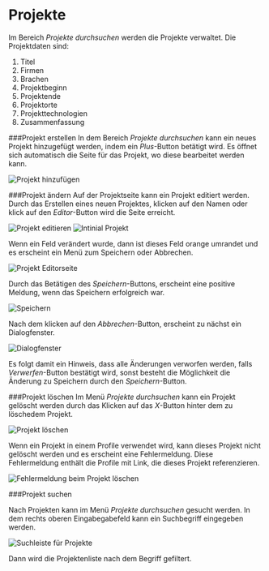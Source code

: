 Projekte
====================
Im Bereich *Projekte durchsuchen* werden die Projekte verwaltet.
Die Projektdaten sind:

1. Titel
2. Firmen
3. Brachen
4. Projektbeginn
5. Projektende
6. Projektorte
7. Projekttechnologien
8. Zusammenfassung 

###Projekt erstellen
In dem Bereich *Projekte durchsuchen* kann ein neues Projekt hinzugefügt werden, indem ein *Plus*-Button betätigt wird. Es öffnet sich automatisch die Seite für das Projekt, wo diese bearbeitet werden kann.

![Projekt hinzufügen](./project/Projekt-add.png?raw)

###Projekt ändern
Auf der Projektseite kann ein Projekt editiert werden.
Durch das Erstellen eines neuen Projektes, klicken auf den Namen oder klick auf den *Editor*-Button wird die Seite erreicht.

![Projekt editieren](./project/Project-edit-button.png?raw)
![Intinial Projekt](./project/Project.png?raw)

Wenn ein Feld verändert wurde, dann ist dieses Feld orange umrandet und es erscheint ein Menü zum Speichern oder Abbrechen.

![Projekt Editorseite](./project/Project-Edit.png?raw)

Durch das Betätigen des *Speichern*-Buttons, erscheint eine positive Meldung, wenn das Speichern erfolgreich war.

![Speichern](./profile/Success-Save.png?raw)

Nach dem klicken auf den *Abbrechen*-Button, erscheint zu nächst ein Dialogfenster. 

![Dialogfenster](./profile/Dialog-Cancel.png?raw)

Es folgt damit ein Hinweis, dass alle Änderungen verworfen werden, falls *Verwerfen*-Button bestätigt wird, sonst besteht die Möglichkeit die Änderung zu Speichern durch den *Speichern*-Button.

###Projekt löschen
Im Menü *Projekte durchsuchen* kann ein Projekt gelöscht werden durch das Klicken auf das *X*-Button hinter dem zu löschedem Projekt.

![Projekt löschen](./project/Project-delete.png?raw)

Wenn ein Projekt in einem Profile verwendet wird, kann dieses Projekt nicht gelöscht werden und es erscheint eine Fehlermeldung. Diese Fehlermeldung enthält die Profile mit Link, die dieses Projekt referenzieren.

![Fehlermeldung beim Projekt löschen](./project/Project-delete-message.png?raw)

###Projekt suchen

Nach Projekten kann im Menü *Projekte durchsuchen* gesucht werden. In dem rechts oberen Eingabegabefeld kann ein Suchbegriff eingegeben werden.

![Suchleiste für Projekte](./project/Project-search.png?raw) 

Dann wird die Projektenliste nach dem Begriff gefiltert.




